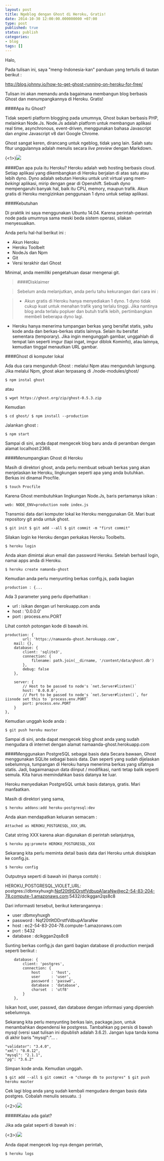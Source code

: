```yaml
---
layout: post
title: Ngeblog dengan Ghost di Heroku, Gratis!
date: 2014-10-30 12:00:00.000000000 +07:00
type: post
published: true
status: publish
categories:
- blog
tags: []
---
```


Halo,

Pada tulisan ini, saya "meng-Indonesia-kan" panduan yang tertulis di tautan berikut :

http://blog.johnny.io/how-to-get-ghost-running-on-heroku-for-free/

Tulisan ini akan memandu anda bagaimana membangun blog berbasis Ghost dan menumpangkannya di Heroku. Gratis!

####Apa itu Ghost?

Tidak seperti platform blogging pada umumnya, Ghost bukan berbasis PHP, melainkan Node.Js. Node.Js adalah platform untuk membangun aplikasi real time, asynchronous, event-driven, menggunakan bahasa Javascript dan *engine* Javascript v8 dari Google Chrome.

Ghost sangat keren, dirancang untuk ngeblog, tidak yang lain. Salah satu fitur unggulannya adalah menulis secara *live preview* dengan Markdown.

{<1>}![](https://images.plurk.com/6NLecTWVnD4BppGNKkPNHb.jpg)

####Dan apa pula itu Heroku?
Heroku adalah web hosting berbasis cloud. Setiap aplikasi yang dikembangkan di Heroku berjalan di atas satu atau lebih dyno. Dyno adalah sebutan Heroku untuk unit virtual yang mem-*bekingi* aplikasi, mirip dengan gear di Openshift. Sebuah dyno mempengaruhi banyak hal, baik itu CPU, memory, maupun trafik. Akun gratis di Heroku mengizinkan penggunaan 1 dyno untuk setiap aplikasi.

####Kebutuhan

Di praktik ini saya menggunakan Ubuntu 14.04. Karena perintah-perintah node pada umumnya sama meski beda sistem operasi, silakan menyesuaikan.

Anda perlu hal-hal berikut ini :

* Akun Heroku
* Heroku Toolbelt
* NodeJs dan Npm
* Git
* Versi terakhir dari Ghost

Minimal, anda memiliki pengetahuan dasar mengenai git.

> ####Disklaimer

> Sebelum anda melanjutkan, anda perlu tahu kekurangan dari cara ini :

> * Akun gratis di Heroku hanya menyediakan 1 dyno. 1 dyno tidak cukup kuat untuk menahan trafik yang terlalu tinggi. Jika nantinya blog anda terlalu popluer dan butuh trafik lebih, pertimbangkan membeli beberapa dyno lagi.
* Heroku hanya menerima tumpangan berkas yang bersifat statis, yaitu kode anda dan berkas-berkas statis lainnya. Selain itu bersifat sementara (temporary). Jika ingin mengunggah gambar, unggahlah di tempat lain seperti imgur (tapi ingat, imgur diblok Kominfo), atau lainnya, kemudian tinggal menautkan URL gambar.

####Ghost di komputer lokal

Ada dua cara mengunduh Ghost : melalui Npm atau mengunduh langsung. Jika melalui Npm, ghost akan terpasang di ./node-modules/ghost/

`$ npm instal ghost`

atau

`$ wget https://ghost.org/zip/ghost-0.5.3.zip`

Kemudian

`$ cd ghost/
$ npm install --production`

Jalankan ghost :

`$ npm start`

Sampai di sini, anda dapat mengecek blog baru anda di peramban dengan alamat localhost:2368.

####Menumpangkan Ghost di Heroku

Masih di direktori ghost, anda perlu membuat sebuah berkas yang akan menjelaskan ke Heroku, lingkungan seperti apa yang anda butuhkan. Berkas ini dinamai Procfile.

`$ touch Procfile`

Karena Ghost membutuhkan lingkungan Node.Js, baris pertamanya isikan :

`web: NODE_ENV=production node index.js  `


Transmisi data dari komputer lokal ke Heroku menggunakan Git. Mari buat repository git anda untuk ghost.

`$ git init
$ git add --all
$ git commit -m "first commit"
`

Silakan login ke Heroku dengan perkakas Heroku Toolbelts.

`$ heroku login`

Anda akan dimintai akun email dan password Heroku. Setelah berhasil login, namai apps anda di Heroku.

`$ heroku create namanda-ghost`

Kemudian anda perlu menyunting berkas config.js, pada bagian

`production : {...`

Ada 3 parameter yang perlu diperhatikan :

* url : isikan dengan url herokuapp.com anda
* host : '0.0.0.0'
* port : process.env.PORT

Lihat contoh potongan kode di bawah ini.

    production: {
            url: 'https://namaanda-ghost.herokuapp.com',
        mail: {},
        database: {
            client: 'sqlite3',
            connection: {
                filename: path.join(__dirname, '/content/data/ghost.db')
            },
            debug: false
        },

        server: {
            // Host to be passed to node's `net.Server#listen()`
            host: '0.0.0.0',
            // Port to be passed to node's `net.Server#listen()`, for iisnode set this to `process.env.PORT`
            port: process.env.PORT
        }
    },



Kemudian unggah kode anda :

`$ git push heroku master`

Sampai di sini, anda dapat mengecek blog ghost anda yang sudah mengudara di internet dengan alamat namaanda-ghost.herokuapp.com

####Menggunakan PostgreSQL sebagai basis data
Secara bawaan, Ghost menggunakan SQLite sebagai basis data. Dan seperti yang sudah dijelaskan sebelumnya, tumpangan di Heroku hanya menerima berkas yang sifatnya statis. Jadi, bagaimanapun data diinput / modifikasi, nanti tetap balik seperti semula. Kita harus memindahkan basis datanya ke luar.

Heroku menyediakan PostgreSQL untuk basis datanya, gratis. Mari manfaatkan.

Masih di direktori yang sama,

`$ heroku addons:add heroku-postgresql:dev`

Anda akan mendapatkan keluaran semacam :

`Attached as HEROKU_POSTGRESQL_XXX_URL`

Catat string XXX karena akan digunakan di perintah selanjutnya,

`$ heroku pg:promote HEROKU_POSTGRESQL_XXX`

Sekarang kita perlu meminta detail basis data dari Heroku untuk disisipkan ke config.js.

`$ heroku config`

Outputnya seperti di bawah ini (hanya contoh) :

HEROKU_POSTGRESQL_VIOLET_URL: postgres://dbmxyhuxgh:Nqf20t9tDDrstfVdbupA1araNw@ec2-54-83-204-78.compute-1.amazonaws.com:5432/dclkggan2qs8c8

Dari informasti tersebut, berikut keterangannya :

* user :dbmxyhuxgh
* password : Nqf20t9tDDrstfVdbupA1araNw
* host : ec2-54-83-204-78.compute-1.amazonaws.com
* port : 5432
* database : dclkggan2qs8c8

Sunting berkas config.js dan ganti bagian database di production menjadi seperti berikut :

        database: {
            client: 'postgres',
            connection: {
                host     : 'host',
                user     : 'user',
                password : 'passwd',
                database : 'database',
                charset  : 'utf8'
            }
        },

Isikan host, user, passwd, dan database dengan informasi yang diperoleh sebelumnya.

Sekarang kita perlu menyunting berkas lain, package.json, untuk menambahkan dependensi ke postgress. Tambahkan pg persis di bawah mysql (versi saat tulisan ini dipublish adalah 3.6.2). Jangan lupa tanda koma di akhir baris "mysql":"... .

    "validator": "3.4.0",
    "xml": "0.0.12",
    "mysql": "2.1.1",
    "pg": "3.6.2"

Simpan kode anda. Kemudian unggah.

`$ git add --all
$ git commit -m "change db to postgres"
$ git push heroku master`

Cek lagi blog anda yang sudah kembali mengudara dengan basis data postgres. Cobalah menulis sesuatu. :)

{<2>}![](https://images.plurk.com/3J0bpg3yVTSJwjIHrNoddc.jpg)

#####Kalau ada galat?

Jika ada galat seperti di bawah ini :

{<3>}![](https://images.plurk.com/3mRqUKVdA0blhcD5Wxnkoe.jpg)

Anda dapat mengecek log-nya dengan perintah,

`$ heroku logs`
